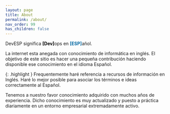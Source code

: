 ```yaml
---
layout: page
title: About
permalink: /about/
nav_order: 99
has_children: false
---
```


DevESP significa 
<b><font color="black">[Dev]</font></b>ops en 
<b><font color="#0369a3">[ESP]</font></b>añol.

La internet esta anegada con conocimiento de informática en inglés. El objetivo de este sitio es hacer una pequeña contribución haciendo disponible ese conocimiento en el idioma Español.

{: .highlight }
Frequentemente haré referencia a recursos de información en Inglés. Haré lo mejor posible para asociar los términos e ideas correctamente al Español.

Tenemos a nuestro favor conocimiento adquirido con muchos años de experiencia. Dicho conocimiento es muy actualizado y puesto a práctica diariamente en un entorno empresarial extremadamente activo.
